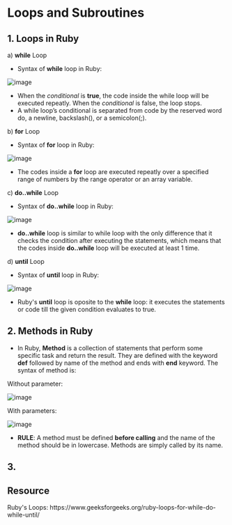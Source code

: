 <h1>Loops and Subroutines</h1>
<h2>1. Loops in Ruby</h2>

a) **while** Loop

- Syntax of **while** loop in Ruby:

![image](https://user-images.githubusercontent.com/93970330/162554717-0323f755-418a-4aec-8927-0a49735c2ccb.png)

- When the *conditional* is **true**, the code inside the while loop will be executed repeatly. When the *conditional* is false, the loop stops.
- A while loop’s conditional is separated from code by the reserved word do, a newline, backslash(\), or a semicolon(;).

b) **for** Loop

- Syntax of **for** loop in Ruby:

![image](https://user-images.githubusercontent.com/93970330/162554764-22bf1559-07a7-4e32-a155-010690dd1d21.png)

- The codes inside a **for** loop are executed repeatly over a specified range of numbers by the range operator or an array variable.

c) **do..while** Loop

- Syntax of **do..while** loop in Ruby:

![image](https://user-images.githubusercontent.com/93970330/162555000-97401c90-20d7-4764-b651-4f8b65eaf816.png)

- **do..while** loop is similar to while loop with the only difference that it checks the condition after executing the statements, which means that the codes inside **do..while** loop will be executed at least 1 time.

d) **until** Loop

- Syntax of **until** loop in Ruby:

![image](https://user-images.githubusercontent.com/93970330/162555027-04019886-67a6-403c-971e-a0a72cc34f2b.png)

- Ruby's **until** loop is oposite to the **while** loop: it executes the statements or code till the given condition evaluates to true.

<h2>2. Methods in Ruby</h2>

- In Ruby, **Method** is a collection of statements that perform some specific task and return the result. They are defined with the keyword **def** followed by name of the method and ends with **end** keyword. The syntax of method is:

Without parameter:

![image](https://user-images.githubusercontent.com/93970330/162556522-6140a7fe-318b-42c7-a630-9a302625e5da.png)

With parameters:

![image](https://user-images.githubusercontent.com/93970330/162556532-80c88bba-bd21-48a7-a2af-93a90319dc5c.png)

- **RULE**: A method must be defined **before calling** and the name of the method should be in lowercase. Methods are simply called by its name.

<h2>3. </h2>
<h2>Resource</h2>
Ruby's Loops: https://www.geeksforgeeks.org/ruby-loops-for-while-do-while-until/
